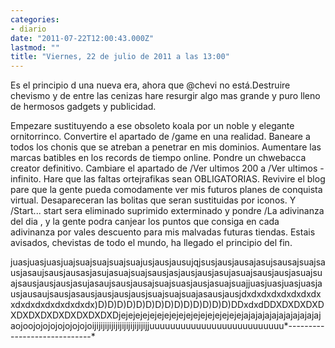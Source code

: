 ```yaml
---
categories:
- diario
date: "2011-07-22T12:00:43.000Z"
lastmod: ""
title: "Viernes, 22 de julio de 2011 a las 13:00"
---
```


Es el principio d una nueva era, ahora que @chevi no está.Destruire chevismo y de entre las cenizas hare resurgir algo mas grande y puro lleno de hermosos gadgets y publicidad.

Empezare sustituyendo a ese obsoleto koala por un noble y elegante ornitorrinco. Convertire el apartado de /game en una realidad. Baneare a todos los chonis que se atreban a penetrar en mis dominios. Aumentare las marcas batibles en los records de tiempo online. Pondre un chwebacca creator definitivo. Cambiare el apartado de /Ver ultimos 200 a /Ver ultimos -infinito. Hare que las faltas ortejrafikas sean OBLIGATORIAS. Revivire el blog pare que la gente pueda comodamente ver mis futuros planes de conquista virtual. Desapareceran las bolitas que seran sustituidas por iconos. Y /Start... start sera eliminado suprimido exterminado y pondre /La adivinanza del dia , y la gente podra canjear los puntos que consiga en cada adivinanza por vales descuento para mis malvadas futuras tiendas.
Estais avisados, chevistas de todo el mundo, ha llegado el principio del fin.

juasjuasjuasjuajsuajsuajsuajsuajusjausjausujqjsusjausjausajasujsausajsuajsausjasaujsausjausasjasujasuajsuajsausjasjausjausjasujasuajsausjausjasuajsuajsausjausjausjasujasaujsausjausajsuajsuasjausjasuajsuajjuasjuasjuasjuasjausjausaujsausjasausjausjausjausjsuajsuajsuajasausjausjdxdxdxdxdxdxdxdxxdxdxdxdxdxdxdxdx)D)D)D)D)D)D)D)D)D)D)D)D)D)D)DDxdxdDDXDXDXDXDXDXDXDXDXDXDXDXDXDjejejejejejejejejejejejejejejejejejajajajajajajajajajajajaojoojojojojojojojojoijijijijijijijijijijijijijjuuuuuuuuuuuuuuuuuuuuuuuuuu*-----------------------------*
